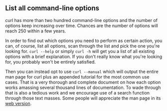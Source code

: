 ## List all command-line options

curl has more than two hundred command-line options and the number of options
keep increasing over time. Chances are the number of options will reach 250
within a few years.

In order to find out which options you need to perform as certain action, you
can, of course, list all options, scan through the list and pick the one you're
looking for. `curl --help` or simply `curl -h` will get you a list of all
existing options with a brief explanation. If you don't really know what
you're looking for, you probably won't be entirely satisfied.

Then you can instead opt to use `curl --manual` which will output the
entire man page for curl plus an appended tutorial for the most common use
cases. That is a very thorough and complete document on how each option
works amassing several thousand lines of documentation. To wade through that is also a
tedious work and we encourage use of a search function through those text
masses. Some people will appreciate the man page in its [web
version](https://curl.haxx.se/docs/manpage.html).

